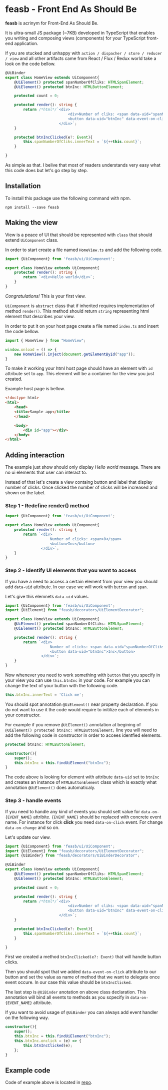 # feasb - Front End As Should Be

**feasb** is acrinym for Front-End As Should Be.

It is ultra-small JS package (~7KB) developed in TypeScript that enables you writing and composing views (components) for your TypeScript front-end application.

If you are stucked and unhappy with ``action / dispacher / store / reducer / view`` and all other artifacts came from React / Flux / Redux world take a look on the code bellow.

```typescript
@UiBinder
export class HomeView extends UiComponent{
    @UiElement() protected spanNumberOfCliks: HTMLSpanElement;
    @UiElement() protected btnInc: HTMLButtonElement;

    protected count = 0;

    protected render(): string {
        return /*html*/`<div>
                            <div>Number of cliks: <span data-uid="spanNumberOfCliks"></span></div>
                            <button data-uid="btnInc" data-event-on-click="btnIncClicked">Inc</button>
                        </div>`;
    }

    protected btnIncClicked(e?: Event){
        this.spanNumberOfCliks.innerText = `${++this.count}`;
    }

}
```

As simple as that.
I belive that most of readers understands very easy what this code does but let's go step by step.

## Installation ##

To install this package use the following command with npm.

```
npm install --save feasb
```

## Making the view ##

View is a peace of UI that should be represented with `class` that should extend `UiComponent` class.

In order to start create a file named `HomeView.ts` and add the following code.

```typescript
import {UiComponent} from 'feasb/ui/UiComponent';

export class HomeView extends UiComponent{
    protected render(): string {
        return `<div>Hello world</div>`;
    }
}
```

*Congratulations!*
This is your first view.

`UiComponent` is `abstract` class that if inherited requires implementation of method `render()`. This method should return `string` representing html element that describes your view.

In order to put it on your host page create a file named `index.ts` and insert the code bellow.

```typescript
import { HomeView } from "HomeView";

window.onload = () => {
    new HomeView().inject(document.getElementById("app"));
}
```

To make it working your html host page should have an element with `id` attribute set to `app`. This element will be a container for the view you just created.

Example host page is bellow.

```html
<!doctype html>
<html>
    <head>
    <title>Sample app</title>
    </head>

    <body>
        <div id="app"></div>
    </body>
</html>
```

## Adding interaction

The example just show should only display *Hello world* message. There are no ui elements that user can interact to.

Instead of that let's create a view containg button and label that display number of clicks. Once clicked the number of clicks will be increased and shown on the label.

### Step 1 - Redefine render() method

```typescript
import {UiComponent} from 'feasb/ui/UiComponent';

export class HomeView extends UiComponent{
    protected render(): string {
        return `<div>
                    Number of clicks: <span>0</span>
                    <button>Inc</button>
                </div>`;
    }
}
```

### Step 2 - Identify UI elements that you want to access

If you have a need to access a certain element from your view you should add `data-uid` attribute. In our case we will work with `button` and `span`.

Let's give this elemnets `data-uid` values.

```typescript
import {UiComponent} from 'feasb/ui/UiComponent';
import {UiElement} from "feasb/decorators/UiElementDecorator";

export class HomeView extends UiComponent{
    @UiElement() protected spanNumberOfCliks: HTMLSpanElement;
    @UiElement() protected btnInc: HTMLButtonElement;

    protected render(): string {
        return `<div>
                    Number of clicks: <span data-uid="spanNumberOfCliks">0</span>
                    <button data-uid="btnInc">Inc</button>
                </div>`;
    }
}
```

Now whenever you need to work something with `button` that you specify in your view you can use `this.btnInc` in your code.
For example you can change the text of your button with the following code.

```typescript
this.btnInc.innerText = 'Click me';
```

You should spot annotation `@UiElement()` near property declaration.
If you do not want to use it the code would require to initilize each of elements in your constructor.

For example if you remove `@UiElement()` annotation at begining of `@UiElement() protected btnInc: HTMLButtonElement;` line you will need to add the following code in constructor in order to accees identfied elements.

```typescript
protected btnInc: HTMLButtonElement;

constructor(){
    super();
    this.btnInc = this.findUiElement("btnInc");
}
```
The code above is looking for element with attribute `data-uid` set to `btnInc` and creates an instance of `HTMLButtonElement` class which is exactly what annotation `@UiElement()` does automaticaly.


### Step 3 - handle events ###

If you need to handle any kind of events you should sett value for `data-on-{EVENT_NAME}` attribite. `{EVENT_NAME}` should be replaced with concrete event name. For instance for click **click** you need `data-on-click` event. For change `data-on-change` and so on.

Let's update our view.


```typescript
import {UiComponent} from 'feasb/ui/UiComponent';
import {UiElement} from "feasb/decorators/UiElementDecorator";
import {UiBinder} from "feasb/decorators/UiBinderDecorator";

@UiBinder
export class HomeView extends UiComponent{
    @UiElement() protected spanNumberOfCliks: HTMLSpanElement;
    @UiElement() protected btnInc: HTMLButtonElement;

    protected count = 0;

    protected render(): string {
        return /*html*/`<div>
                            <div>Number of cliks: <span data-uid="spanNumberOfCliks"></span></div>
                            <button data-uid="btnInc" data-event-on-click="btnIncClicked">Inc</button>
                        </div>`;
    }

    protected btnIncClicked(e?: Event){
        this.spanNumberOfCliks.innerText = `${++this.count}`;
    }

}
```

First we created a method `btnIncClicked(e?: Event)` that will handle button clicks.

Then you should spot that we added `data-event-on-click` attribute to our button and set the value as name of method that we want to delegate once event occure. In our case this value should be `btnIncClicked`.

The last step is `@UiBinder` anotation on above class declaration. This annotation will bind all events to methods as you scpecify in `data-on-{EVENT_NAME}` attribute.

If you want to avoid usage of `@UiBinder` you can always add event handler on the following way.

```typescript
constructor(){
    super();
    this.btnInc = this.findUiElement("btnInc");
    this.btnInc.onclick = (e) => {
        this.btnIncClicked(e);
    };
}
```

## Example code ##

Code of example above is located in [repo](/example/).